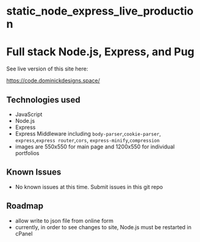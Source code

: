 # static_node_express_live_production

# Full stack Node.js, Express, and Pug

See live version of this site here: 

https://code.dominickdesigns.space/


## Technologies used
* JavaScript
* Node.js
* Express
* Express Middleware including ```body-parser```,```cookie-parser```, ```express```,```express router```,```cors```, ```express-minify```,```compression```
* images are 550x550 for main page and 1200x550 for individual portfolios

## Known Issues
* No known issues at this time. Submit issues in this git repo

## Roadmap
* allow write to json file from online form
* currently, in order to see changes to site, Node.js must be restarted in cPanel